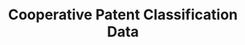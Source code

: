---
bigquery: https://console.cloud.google.com/bigquery?p=patents-public-data&d=cpc&page=dataset
citation: '“Cooperative Patent Classification” by the EPO and USPTO, for public use. '
contributors: EPO, USPTO
cost: None
description: Cooperative Patent Classification Data contains the scheme and definitions
  of the Cooperative Patent Classification system for classifying patent documents.
  The CPC is the result of a partnership between the EPO and the USPTO in their joint
  effort to develop a common, internationally compatible classification system for
  technical documents, in particular patent publications, which will be used by both
  offices in the patent granting process
documentation: https://www.cooperativepatentclassification.org/cpcSchemeAndDefinitions
last_edit: Mon, 04 Apr 2022 19:07:06 GMT
location: https://www.cooperativepatentclassification.org/index
maintained_by: USPTO, EPO
schema_fields: '[''limiting_references'', ''date_revised'', ''title_part'', ''children'',
  ''ipc_concordant'', ''residualReferences'', ''level'', ''parents'', ''titleFull'',
  ''residual_references'', ''symbol'', ''notAllocatable'', ''sizeCache'', ''limitingReferences'',
  ''glossary'', ''informativeReferences'', ''definition'', ''titlePart'', ''breakdownCode'',
  ''application_references'', ''title_full'', ''not_allocatable'', ''dateRevised'',
  ''ipcConcordant'', ''synonyms'', ''informative_references'', ''applicationReferences'',
  ''childGroups'', ''status'', ''breakdown_code'', ''additional_only'', ''child_groups'']'
shortname: cooperative_patent_classification
tags:
- patents
- science
title: Cooperative Patent Classification Data
uuid: 984374a7-16e9-4b35-9445-458daceb01bf
---